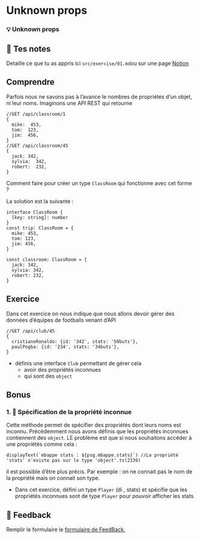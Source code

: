 # Unknown props

### 💡 Unknown props

## 📝 Tes notes

Detaille ce que tu as appris ici
`src/exercise/01.md`ou sur une page [Notion](https://go.mikecodeur.com/course-notes-template)

## Comprendre

Parfois nous ne savons pas à l’avance le nombres de propriétés d‘un objet, ni
leur noms. Imaginons une API REST qui retourne

```tsx
//GET /api/classroom/1
{
  mike:  453,
  tom:  123,
  jim:  456,
}
//GET /api/classroom/45
{
  jack: 342,
  sylvia:  342,
  robert:  232,
}
```

Comment faire pour créer un type `ClassRoom` qui fonctionne avec cet forme ?

La solution est la suivante :

```tsx
interface ClassRoom {
  [key: string]: number
}
const trip: ClassRoom = {
  mike: 453,
  tom: 123,
  jim: 456,
}

const classroom: ClassRoom = {
  jack: 342,
  sylvia: 342,
  robert: 232,
}
```

## Exercice

Dans cet exercice on nous indique que nous allons devoir gérer des données
d’équipes de footballs venant d’API

```tsx
//GET /api/club/45
{
  cristianoRonaldo: {id: '342', stats: '50buts'},
  paulPogba: {id: '234', stats: '34buts'},
}
```

- définis une interface `Club` permettant de gérer cela
  - avoir des propriétés inconnues
  - qui sont des `object`

## Bonus

### 1. 🚀 Spécification de la propriété inconnue

Cette méthode permet de spécifier des propriétés dont leurs noms est inconnu.
Précédemment nous avons définis que les propriétés inconnues contiennent des
`object`. LE problème est que si nous souhaitons accéder à une propriétés comme
cela :

```tsx
displayText(`mbappe stats : ${psg.mbappe.stats}`) //La propriété 'stats' n'existe pas sur le type 'object'.ts(2339)
```

il est possible d’être plus précis. Par exemple : on ne connait pas le nom de la
propriété mais on connait son type.

- Dans cet exercice, défini un type `Player` (di , stats) et spécifie que les
  propriétés inconnues sont de type `Player` pour pouvoir afficher les stats

## 🐜 Feedback

Remplir le formulaire le
[formulaire de FeedBack.](https://go.mikecodeur.com/cours-react-avis?entry.1912869708=TypeScript%20PRO&entry.1430994900=4.TypeScript%20Avancee&entry.533578441=01%20Les%20Unknown%20Props)
